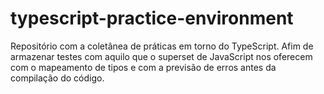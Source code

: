 # typescript-practice-environment
Repositório com a coletânea de práticas em torno do TypeScript. Afim de armazenar testes com aquilo que o superset de JavaScript nos oferecem com o mapeamento de tipos e com a previsão de erros antes da compilação do código.
